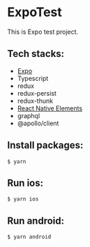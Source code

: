 # ExpoTest

This is Expo test project.

## Tech stacks:



- [Expo](https://docs.expo.dev/)
- Typescript
- redux
- redux-persist
- redux-thunk
- [React Native Elements](https://reactnativeelements.com/)
- graphql
- @apollo/client



## Install packages:
```shell
$ yarn
```

## Run ios:

```shell
$ yarn ios
```

## Run android:

```shell
$ yarn android
```
